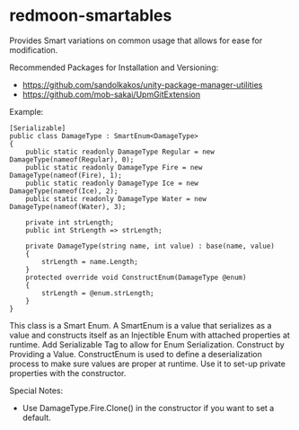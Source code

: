 # redmoon-smartables
Provides Smart variations on common usage that allows for ease for modification.

Recommended Packages for Installation and Versioning:
- https://github.com/sandolkakos/unity-package-manager-utilities
- https://github.com/mob-sakai/UpmGitExtension

Example:
```
[Serializable]
public class DamageType : SmartEnum<DamageType>
{
    public static readonly DamageType Regular = new DamageType(nameof(Regular), 0);
    public static readonly DamageType Fire = new DamageType(nameof(Fire), 1);
    public static readonly DamageType Ice = new DamageType(nameof(Ice), 2);
    public static readonly DamageType Water = new DamageType(nameof(Water), 3);

    private int strLength;
    public int StrLength => strLength;

    private DamageType(string name, int value) : base(name, value)
    {
        strLength = name.Length;
    }
    protected override void ConstructEnum(DamageType @enum)
    {
        strLength = @enum.strLength;
    }
}
```

This class is a Smart Enum. A SmartEnum is a value that serializes as a value and constructs itself as an Injectible Enum with attached properties at runtime.
Add Serializable Tag to allow for Enum Serialization.
Construct by Providing a Value.
ConstructEnum is used to define a deserialization process to make sure values are proper at runtime. Use it to set-up private properties with the constructor.


Special Notes:
- Use DamageType.Fire.Clone() in the constructor if you want to set a default.
